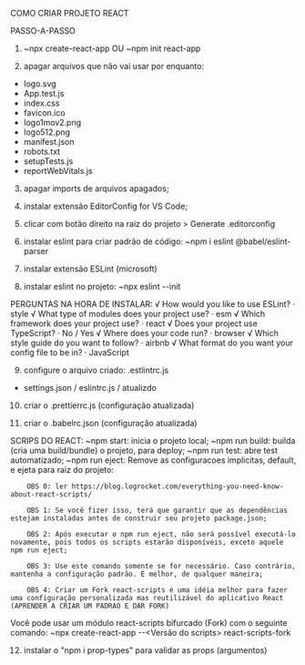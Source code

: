 COMO CRIAR PROJETO REACT

PASSO-A-PASSO

1.  ~npx create-react-app <nome do app> OU ~npm init react-app <nome do app>

2.  apagar arquivos que não vai usar por enquanto:

- logo.svg
- App.test.js
- index.css
- favicon.ico
- logo1mov2.png
- logo512.png
- manifest.json
- robots.txt
- setupTests.js
- reportWebVitals.js

3. apagar imports de arquivos apagados;

4. instalar extensão EditorConfig for VS Code;

5. clicar com botão direito na raiz do projeto > Generate .editorconfig

6. instalar eslint para criar padrão de código: ~npm i eslint
   @babel/eslint-parser

7. instalar extensão ESLint (microsoft)

8. instalar eslint no projeto: ~npx eslint --init

PERGUNTAS NA HORA DE INSTALAR: √ How would you like to use ESLint? · style √
What type of modules does your project use? · esm √ Which framework does your
project use? · react √ Does your project use TypeScript? · No / Yes √ Where does
your code run? · browser √ Which style guide do you want to follow? · airbnb √
What format do you want your config file to be in? · JavaScript

9. configure o arquivo criado: .estlintrc.js

- settings.json / eslintrc.js / atualizdo

10. criar o .prettierrc.js (configuração atualizada)

11. criar o .babelrc.json (configuração atualizada)

SCRIPS DO REACT: ~npm start: inicia o projeto local; ~npm run build: builda
(cria uma build/bundle) o projeto, para deploy; ~npm run test: abre test
automatizado; ~npm run eject: Remove as configuracoes implicitas, default, e
ejeta para raiz do projeto:

        OBS 0: ler https://blog.logrocket.com/everything-you-need-know-about-react-scripts/

        OBS 1: Se você fizer isso, terá que garantir que as dependências estejam instaladas antes de construir seu projeto package.json;

        OBS 2: Após executar o npm run eject, não será possível executá-lo novamente, pois todos os scripts estarão disponíveis, exceto aquele npm run eject;

        OBS 3: Use este comando somente se for necessário. Caso contrário, mantenha a configuração padrão. É melhor, de qualquer maneira;

        OBS 4: Criar um Fork react-scripts é uma idéia melhor para fazer uma configuração personalizada mas reutilizável do aplicativo React (APRENDER A CRIAR UM PADRAO E DAR FORK)

Você pode usar um módulo react-scripts bifurcado (Fork) com o seguinte comando:
~npx create-react-app <Nome do projeto> --<Versão do scripts> react-scripts-fork

12. instalar o "npm i prop-types" para validar as props (argumentos)
